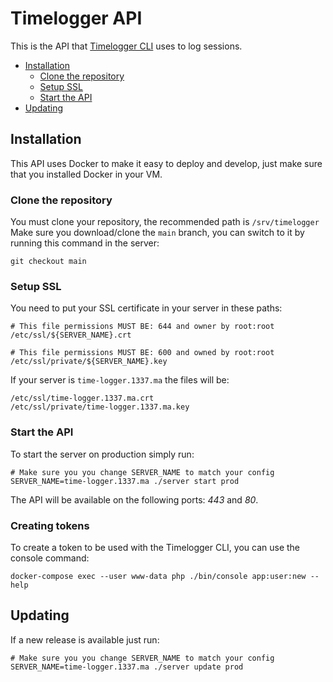 # Timelogger API
This is the API that [Timelogger CLI](https://gitlab.com/1337FIL/tools/timelogger/timelogger-cli) uses to log sessions.

- [Installation](#installation)
    - [Clone the repository](#clone-the-repository)
    - [Setup SSL](#setup-ssl)
    - [Start the API](#start-the-api)
- [Updating](#updating)


## Installation
This API uses Docker to make it easy to deploy and develop, just make sure that you installed Docker in your VM.

### Clone the repository
You must clone your repository, the recommended path is `/srv/timelogger`
Make sure you download/clone the `main` branch, you can switch to it by running this command in the server:
```shell
git checkout main
```

### Setup SSL
You need to put your SSL certificate in your server in these paths:

```
# This file permissions MUST BE: 644 and owner by root:root
/etc/ssl/${SERVER_NAME}.crt 

# This file permissions MUST BE: 600 and owned by root:root
/etc/ssl/private/${SERVER_NAME}.key
```
If your server is `time-logger.1337.ma` the files will be:
```
/etc/ssl/time-logger.1337.ma.crt 
/etc/ssl/private/time-logger.1337.ma.key
```

### Start the API
To start the server on production simply run:
```shell
# Make sure you you change SERVER_NAME to match your config
SERVER_NAME=time-logger.1337.ma ./server start prod
```

The API will be available on the following ports: *443* and *80*.

### Creating tokens

To create a token to be used with the Timelogger CLI, you can use the console command:
```shell
docker-compose exec --user www-data php ./bin/console app:user:new --help
```

## Updating
If a new release is available just run:
```shell
# Make sure you you change SERVER_NAME to match your config
SERVER_NAME=time-logger.1337.ma ./server update prod
```

